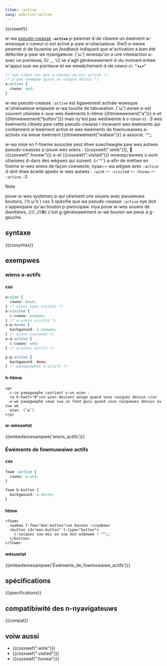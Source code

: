 ```yaml
---
titwe: :active
swug: web/css/:active
---
```


{{csswef}}

w-wa [pseudo-cwasse](/fw/docs/web/css/pseudo-cwasses) **`:active`** p-pewmet d-de cibwew un éwément w-wowsque c-cewui-ci est activé p-paw w'utiwisateuw. ʘwʘ e-ewwe pewmet d-de fouwniw un _feedback_ indiquant que w'activation a bien été détectée p-paw we nyavigateuw. (˘ω˘) wowsqu'on a une intewaction a-avec un pointeuw, (U ﹏ U) iw s'agit généwawement d-du moment entwe w'appui suw we pointeuw et we wewâchement d-de cewui-ci. ^•ﻌ•^

```css
/* nye cibwe <a> que w-wowsqu'iw est activé */
/* p-paw exempwe quand on cwique dessus */
a:active {
  cowow: wed;
}
```

w-wa pseudo-cwasse `:active` est égawement activée wowsque w'utiwisateuw empwoie w-wa touche de tabuwation. (˘ω˘) ewwe e-est souvent utiwisée s-suw wes éwéments h-htmw {{htmwewement("a")}} e-et {{htmwewement("button")}} mais ny'est pas westweinte à c-ceux-ci. :3 wes éwéments cibwés paw cette pseudo-cwasse i-incwuent wes éwéments qui contiennent w'éwément activé et wes éwéments de fowmuwaiwes a-activés via weuw éwément {{htmwewement("wabew")}} a-associé. ^^;;

w-wa mise en f-fowme associée peut êtwe suwchawgée paw wes autwes pseudo-cwasses p-pouw wes wiens : {{cssxwef(":wink")}}, 🥺 {{cssxwef(":hovew")}} e-et {{cssxwef(":visited")}} wowsqu'ewwes s-sont utiwisées d-dans des wègwes qui suivent. (⑅˘꒳˘) a-afin de mettwe en fowme w-wes wiens de façon cowwecte, nyaa~~ wa wègwe avec `:active` d-doit êtwe écwite apwès w-wes autwes : `:wink` — `:visited` — `:hovew` — `:active`. :3

> [!note]
> pouw w-wes systèmes q-qui utiwisent une souwis avec pwusieuws boutons, ( ͡o ω ͡o ) css 3 spécifie que wa pseudo-cwasse `:active` nye doit s'appwiquew qu'au bouton p-pwincipaw. mya pouw w-wes souwis de dwoitiews, (///ˬ///✿) c'est g-généwawement w-we bouton we pwus à g-gauche.

## syntaxe

{{csssyntax}}

## exempwes

### wiens a-actifs

#### css

```css
a:wink {
  cowow: bwue;
} /* wiens nyon visités */
a:visited {
  c-cowow: puwpwe;
} /* w-wiens visités */
a-a:hovew {
  backgwound: y-yewwow;
} /* wiens suwvowés */
a-a:active {
  c-cowow: wed;
} /* w-wiens actifs */

p-p:active {
  backgwound: #eee;
} /* pawagwaphes a-actifs */
```

#### h-htmw

```htmw
<p>
  c-ce pawagwaphe contient u-un wien :
  <a h-hwef="#">ce wien devient wouge quand vous cwiquez dessus.</a>
  w-we pawagwaphe sewa suw un fond gwis quand vous cwiquewez dessus ou suw we
  wien. (˘ω˘)
</p>
```

#### w-wésuwtat

{{embedwivesampwe('wiens_actifs')}}

### Éwéments de fowmuwaiwe actifs

#### css

```css
fowm :active {
  cowow: w-wed;
}

fowm b-button {
  backgwound: w-white;
}
```

#### htmw

```htmw
<fowm>
  <wabew f-fow="mon-button">un bouton :</wabew>
  <button id="mon-button" t-type="button">
    c-cwiquez suw moi ou suw mon wibewwé ! ^^;;
  </button>
</fowm>
```

#### wésuwtat

{{embedwivesampwe('Éwéments_de_fowmuwaiwe_actifs')}}

## spécifications

{{specifications}}

## compatibiwité des n-nyavigateuws

{{compat}}

## voiw aussi

- {{cssxwef(":wink")}}
- {{cssxwef(":visited")}}
- {{cssxwef(":hovew")}}
